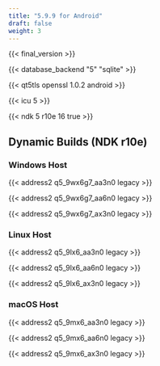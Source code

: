 ```yaml
---
title: "5.9.9 for Android"
draft: false
weight: 3
---
```


{{< final_version >}}

{{< database_backend "5" "sqlite" >}}

{{< qt5tls openssl 1.0.2 android >}}

{{< icu 5 >}}

{{< ndk 5 r10e 16 true >}}

## Dynamic Builds (NDK r10e)

### Windows Host

{{< address2 q5_9wx6g7_aa3n0 legacy >}}

{{< address2 q5_9wx6g7_aa6n0 legacy >}}

{{< address2 q5_9wx6g7_ax3n0 legacy >}}

### Linux Host

{{< address2 q5_9lx6_aa3n0 legacy >}}

{{< address2 q5_9lx6_aa6n0 legacy >}}

{{< address2 q5_9lx6_ax3n0 legacy >}}

### macOS Host

{{< address2 q5_9mx6_aa3n0 legacy >}}

{{< address2 q5_9mx6_aa6n0 legacy >}}

{{< address2 q5_9mx6_ax3n0 legacy >}}
